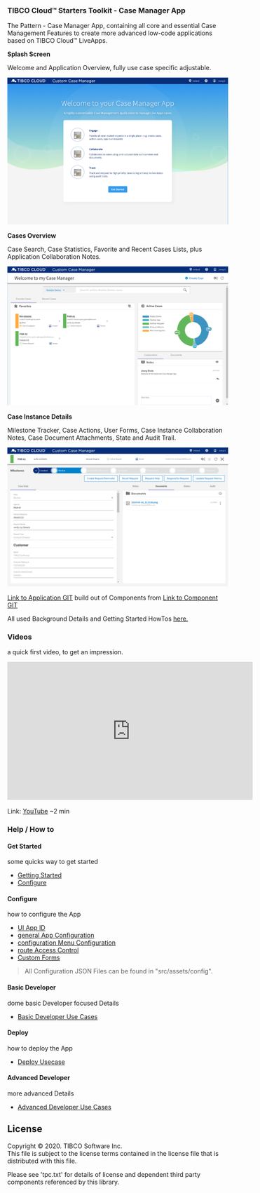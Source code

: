 ### TIBCO Cloud™ Starters Toolkit - Case Manager App
The Pattern - Case Manager App, containing all core and essential Case Management Features to create more advanced low-code applications based on TIBCO Cloud™ LiveApps.

**Splash Screen**

Welcome and Application Overview, fully use case specific adjustable.

![alt-text](docs/img/cm-app1.png "Image")

**Cases Overview**

Case Search, Case Statistics, Favorite and Recent Cases Lists, plus Application Collaboration Notes.

![alt-text](docs/img/cm-app2.png "Image")

**Case Instance Details**

Milestone Tracker, Case Actions, User Forms, Case Instance Collaboration Notes, Case Document Attachments, State and Audit Trail.

![alt-text](docs/img/cm-app3.png "Image")

[Link to Application GIT](https://github.com/TIBCOSoftware/TCSTK-case-manager-app/)  build out of Components from [Link to Component GIT](https://tibcosoftware.github.io/TCSToolkit/Angular/components/liveapps/live-apps-actions/Actions/)

All used Background Details and Getting Started HowTos [here.](https://tibcosoftware.github.io/TCSToolkit/Angular/docs/1.%20Prerequisites/)

### Videos 
a quick first video, to get an impression.

<iframe width="560" height="315" src="https://www.youtube.com/embed/x9qW8HhH-mM" frameborder="0" allow="accelerometer; autoplay; encrypted-media; gyroscope; picture-in-picture" allowfullscreen></iframe>

Link: [YouTube](https://youtu.be/x9qW8HhH-mM) ~2 min

### Help / How to 
#### Get Started 
some quicks way to get started

- [Getting Started](docs/tutorials/001-Get-your-ClientID.md)
- [Configure](docs/tutorials/002-Configure.md)

#### Configure 
how to configure the App

- [UI App ID](src/assets/config/uiAppId.md)
- [general App Configuration](src/assets/config/generalAppConfig.md) 
- [configuration Menu Configuration](src/assets/config/configurationMenuConfig.md)
- [route Access Control](src/assets/config/routeAccessControl.md)
- [Custom Forms](src/assets/config/customForms.md) 

> All Configuration JSON Files can be found in "src/assets/config".

#### Basic Developer
dome basic Developer focused Details 

- [Basic Developer Use Cases](docs/tutorials/003-Basic-Developer.md)

#### Deploy 
how to deploy the App

- [Deploy Usecase](docs/tutorials/004-Deployment.md)

#### Advanced Developer
more advanced Details

- [Advanced Developer Use Cases](docs/tutorials/005-Advanced-Developer.md)

## License
Copyright © 2020. TIBCO Software Inc.<br>
This file is subject to the license terms contained in the license file that is distributed with this file.

Please see 'tpc.txt' for details of license and dependent third party components referenced by this library.

